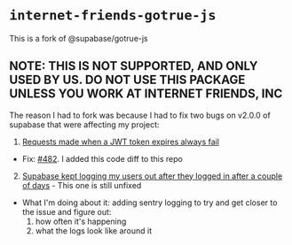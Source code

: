 # `internet-friends-gotrue-js`

This is a fork of @supabase/gotrue-js

## NOTE: THIS IS NOT SUPPORTED, AND ONLY USED BY US. DO NOT USE THIS PACKAGE UNLESS YOU WORK AT INTERNET FRIENDS, INC

The reason I had to fork was because I had to fix two bugs on v2.0.0 of supabase that were affecting my project:


1) [Requests made when a JWT token expires always fail](https://github.com/supabase/gotrue-js/issues/487#issuecomment-1277997525)
  - Fix: [#482](https://github.com/supabase/gotrue-js/pull/482). I added this code diff to this repo

2) [Supabase kept logging my users out after they logged in after a couple of days](https://github.com/supabase/supabase/issues/9668) - This one is still unfixed
  - What I'm doing about it: adding sentry logging to try and get closer to the issue and figure out: 
    1) how often it's happening
    2) what the logs look like around it